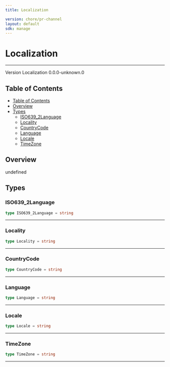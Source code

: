 ```yaml
---
title: Localization

version: chore/pr-channel
layout: default
sdk: manage
---
```


# Localization
---
Version Localization 0.0.0-unknown.0

## Table of Contents
   - [Table of Contents](#table-of-contents)
   - [Overview](#overview)
   - [Types](#types)
     - [ISO639_2Language](#isolanguage)
     - [Locality](#locality)
     - [CountryCode](#countrycode)
     - [Language](#language)
     - [Locale](#locale)
     - [TimeZone](#timezone)


## Overview
 undefined

## Types

### ISO639_2Language



```typescript
type ISO639_2Language = string
```



---
### Locality



```typescript
type Locality = string
```



---
### CountryCode



```typescript
type CountryCode = string
```



---
### Language



```typescript
type Language = string
```



---
### Locale



```typescript
type Locale = string
```



---
### TimeZone



```typescript
type TimeZone = string
```



---